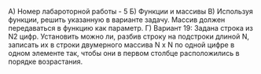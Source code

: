 А) Номер лабароторной работы - 5
Б) Функции и массивы
В) Используя функции, решить указанную в варианте задачу.
Массив должен передаваться в функцию как параметр.
Г) Вариант 19:
Задана строка из N2 цифр. Установить можно ли, разбив
строку на подстроки длиной N, записать их в строки
двумерного массива N x N по одной цифре в одном
элементе так, чтобы они в первом столбце расположились
в порядке возрастания.
